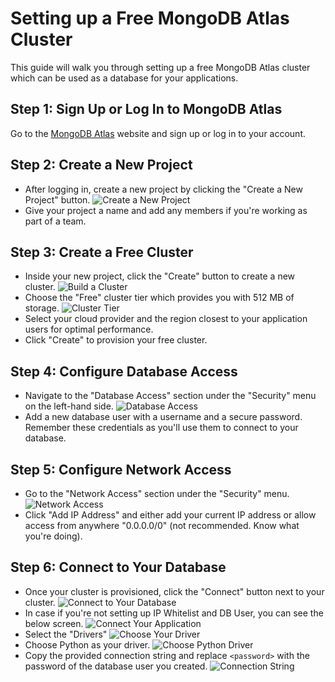 
# Setting up a Free MongoDB Atlas Cluster

This guide will walk you through setting up a free MongoDB Atlas cluster which can be used as a database for your applications.

## Step 1: Sign Up or Log In to MongoDB Atlas

Go to the [MongoDB Atlas](https://www.mongodb.com/cloud/atlas) website and sign up or log in to your account.

## Step 2: Create a New Project

- After logging in, create a new project by clicking the "Create a New Project" button.
 ![Create a New Project](mongo-ss1.png)
- Give your project a name and add any members if you're working as part of a team.

## Step 3: Create a Free Cluster


- Inside your new project, click the "Create" button to create a new cluster.
 ![Build a Cluster](mongo-ss2.png)
- Choose the "Free" cluster tier which provides you with 512 MB of storage.
 ![Cluster Tier](mongo-ss3.png)
- Select your cloud provider and the region closest to your application users for optimal performance.
- Click "Create" to provision your free cluster.

## Step 4: Configure Database Access

- Navigate to the "Database Access" section under the "Security" menu on the left-hand side.
 ![Database Access](mongo-ss4.png)
- Add a new database user with a username and a secure password. Remember these credentials as you'll use them to connect to your database.

## Step 5: Configure Network Access
- Go to the "Network Access" section under the "Security" menu.
 ![Network Access](mongo-ss5.png)
- Click "Add IP Address" and either add your current IP address or allow access from anywhere "0.0.0.0/0" (not recommended. Know what you're doing).

## Step 6: Connect to Your Database

- Once your cluster is provisioned, click the "Connect" button next to your cluster.
 ![Connect to Your Database](mongo-ss6.png)
- In case if you're not setting up IP Whitelist and DB User, you can see the below screen.
 ![Connect Your Application](mongo-ss7.png)
- Select the "Drivers"
 ![Choose Your Driver](mongo-ss8.png)
- Choose Python as your driver.
 ![Choose Python Driver](mongo-ss9.png)
- Copy the provided connection string and replace `<password>` with the password of the database user you created.
 ![Connection String](mongo-ss10.png)
